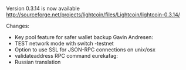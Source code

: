 Version 0.3.14 is now available
http://sourceforge.net/projects/lightcoin/files/Lightcoin/lightcoin-0.3.14/

Changes:
* Key pool feature for safer wallet backup
Gavin Andresen:
* TEST network mode with switch -testnet
* Option to use SSL for JSON-RPC connections on unix/osx
* validateaddress RPC command
eurekafag:
* Russian translation
